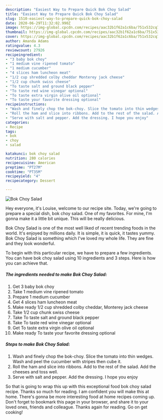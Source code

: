 ```yaml
---
description: "Easiest Way to Prepare Quick Bok Choy Salad"
title: "Easiest Way to Prepare Quick Bok Choy Salad"
slug: 1510-easiest-way-to-prepare-quick-bok-choy-salad
date: 2020-06-29T11:32:02.990Z
image: https://img-global.cpcdn.com/recipes/aac32b1f62a1c6ba/751x532cq70/bok-choy-salad-recipe-main-photo.jpg
thumbnail: https://img-global.cpcdn.com/recipes/aac32b1f62a1c6ba/751x532cq70/bok-choy-salad-recipe-main-photo.jpg
cover: https://img-global.cpcdn.com/recipes/aac32b1f62a1c6ba/751x532cq70/bok-choy-salad-recipe-main-photo.jpg
author: Amanda Adams
ratingvalue: 4.3
reviewcount: 27926
recipeingredient:
- "3 baby bok choy"
- "1 medium vine ripened tomato"
- "1 medium cucumber"
- "4 slices ham luncheon meat"
- "1/2 cup shredded colby cheddar Monterey jack cheese"
- "1/2 cup chunk swiss cheese"
- "To taste salt and ground black pepper"
- "To taste red wine vinegar optional"
- "To taste extra virgin olive oil optional"
- "To taste your favorite dressing optional"
recipeinstructions:
- "Wash and finely chop the bok-choy. Slice the tomato into thin wedges. Wash and peel the cucumber with stripes then cube it."
- "Roll the ham and slice into ribbons. Add to the rest of the salad. Add the cheeses and toss well."
- "Serve with salt and pepper. Add the dressing. I hope you enjoy"
categories:
- Recipe
tags:
- bok
- choy
- salad

katakunci: bok choy salad 
nutrition: 280 calories
recipecuisine: American
preptime: "PT27M"
cooktime: "PT35M"
recipeyield: "4"
recipecategory: Dessert

---
```



![Bok Choy Salad](https://img-global.cpcdn.com/recipes/aac32b1f62a1c6ba/751x532cq70/bok-choy-salad-recipe-main-photo.jpg)

Hey everyone, it's Louise, welcome to our recipe site. Today, we're going to prepare a special dish, bok choy salad. One of my favorites. For mine, I'm gonna make it a little bit unique. This will be really delicious.

Bok Choy Salad is one of the most well liked of recent trending foods in the world. It's enjoyed by millions daily. It is simple, it is quick, it tastes yummy. Bok Choy Salad is something which I've loved my whole life. They are fine and they look wonderful.




To begin with this particular recipe, we have to prepare a few ingredients. You can have bok choy salad using 10 ingredients and 3 steps. Here is how you can achieve that.

<!--inarticleads1-->

##### The ingredients needed to make Bok Choy Salad:

1. Get 3 baby bok choy
1. Take 1 medium vine ripened tomato
1. Prepare 1 medium cucumber
1. Get 4 slices ham luncheon meat
1. Make ready 1/2 cup shredded colby cheddar, Monterey jack cheese
1. Take 1/2 cup chunk swiss cheese
1. Take To taste salt and ground black pepper
1. Take To taste red wine vinegar optional
1. Get To taste extra virgin olive oil optional
1. Make ready To taste your favorite dressing optional




<!--inarticleads2-->

##### Steps to make Bok Choy Salad:

1. Wash and finely chop the bok-choy. Slice the tomato into thin wedges. Wash and peel the cucumber with stripes then cube it.
1. Roll the ham and slice into ribbons. Add to the rest of the salad. Add the cheeses and toss well.
1. Serve with salt and pepper. Add the dressing. I hope you enjoy




So that is going to wrap this up with this exceptional food bok choy salad recipe. Thanks so much for reading. I am confident you will make this at home. There's gonna be more interesting food at home recipes coming up. Don't forget to bookmark this page in your browser, and share it to your loved ones, friends and colleague. Thanks again for reading. Go on get cooking!
